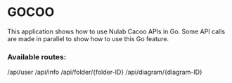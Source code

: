 # GOCOO

This application shows how to use Nulab Cacoo APIs in Go.
Some API calls are made in parallel to show how to use this Go feature.

### Available routes:

/api/user
/api/info
/api/folder/{folder-ID}
/api/diagram/{diagram-ID}